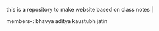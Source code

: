 this is a repository to make website based on class notes |

members-:
bhavya 
aditya
kaustubh
jatin

